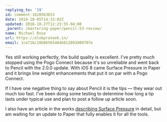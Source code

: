 ```yaml
---
replying_to: '19'
id: comment-1620563653
date: 2014-10-05T14:33:02Z
updated: 2016-10-27T12:23:55-04:00
_parent: /mastering-paper/pencil-53-review/
name: Michael Rose
url: https://alokprateek.in/
email: 1ce71bc10b86565464b612093d89707e
---
```


Yes still working perfectly, the build quality is excellent. I've pretty much
stopped using the Pogo Connect because it's so unreliable and went back to
Pencil with the 2.0.0 update. With iOS 8 came Surface Pressure in Paper and it
brings line weight enhancements that put it on par with a Pogo Connect.

If I have one negative thing to say about Pencil it is the tips — they wear out
much too fast. I've been doing some testing to determine how long a tip lasts
under typical use and plan to post a follow up article soon.

I also have an article in the works
[describing Surface Pressure](https://alokprateek.in/mastering-paper/pencil/#surface-pressure-whats-that)
in detail, but am waiting for an update to Paper that fully enables it for all
the tools.
